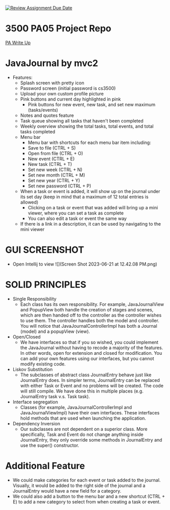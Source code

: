 [![Review Assignment Due Date](https://classroom.github.com/assets/deadline-readme-button-24ddc0f5d75046c5622901739e7c5dd533143b0c8e959d652212380cedb1ea36.svg)](https://classroom.github.com/a/x6ckGcN8)
# 3500 PA05 Project Repo

[PA Write Up](https://markefontenot.notion.site/PA-05-8263d28a81a7473d8372c6579abd6481)

# JavaJournal by mvc2
- Features:
  - Splash screen with pretty icon
  - Password screen (initial password is cs3500)
  - Upload your own custom profile picture
  - Pink buttons and current day highlighted in pink
    - Pink buttons for new event, new task, and set new maximum (tasks/events)
  - Notes and quotes feature
  - Task queue showing all tasks that haven't been completed
  - Weekly overview showing the total tasks, total events, and total tasks completed
  - Menu bar
    - Menu bar with shortcuts for each menu bar item including:
    - Save to file (CTRL + S)
    - Open from file (CTRL + O)
    - New event (CTRL + E)
    - New task (CTRL + T)
    - Set new week (CTRL + N)
    - Set new month (CTRL + M)
    - Set new year (CTRL + Y)
    - Set new password (CTRL + P)
  - When a task or event is added, it will show up on the journal under its set day (keep in mind that a maximum of 12 total entries is allowed)
    - Clicking on a task or event that was added will bring up a mini viewer, where you can set a task as complete
    - You can also edit a task or event the same way
  - If there is a link in a description, it can be used by navigating to the mini viewer
# GUI SCREENSHOT
- Open Intellij to view
![](Screen Shot 2023-06-21 at 12.42.08 PM.png)
# SOLID PRINCIPLES
- Single Responsibility
  - Each class has its own responsibility. For example, JavaJournalView and PopupView both handle the creation of stages and scenes, which are then handed off to the controller as the controller wishes to use them. The controller handles both the model and controller. You will notice that JavaJournalControllerImpl has both a Journal (model) and a popupView (view).
- Open/Closed
  - We have interfaces so that if you so wished, you could implement the JavaJournal without having to recode a majority of the features. In other words, open for extension and closed for modification. You can add your own features using our interfaces, but you cannot modify existing code.
- Liskov Substitution
  - The subclasses of abstract class JournalEntry behave just like JournalEntry does. In simpler terms, JournalEntry can be replaced with either Task or Event and no problems will be created. The code will still compile. We have done this in multiple places (e.g. JournalEntry task v.s. Task task).
- Interface segregation 
  - Classes (for example, JavaJournalControllerImpl and JavaJournalViewImpl) have their own interfaces. These interfaces hold methods that are used when launching the application.
- Dependency Inversion
  - Our subclasses are not dependent on a superior class. More specifically, Task and Event do not change anything inside JournalEntry, they only override some methods in JournalEntry and use the super() constructor.
# Additional Feature
- We could make categories for each event or task added to the journal. Visually, it would be added to the right side of the journal and a JournalEntry would have a new field for a category.
- We could also add a button to the menu bar and a new shortcut (CTRL + E) to add a new category to select from when creating a task or event.